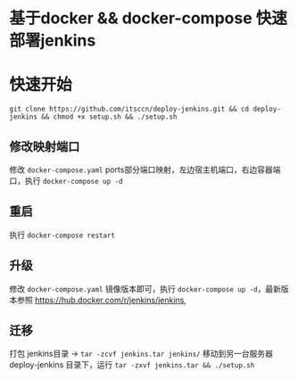 # 基于docker && docker-compose 快速部署jenkins

# 快速开始
``` git clone https://github.com/itsccn/deploy-jenkins.git && cd deploy-jenkins && chmod +x setup.sh && ./setup.sh ```


## 修改映射端口
 修改 `docker-compose.yaml` ports部分端口映射，左边宿主机端口，右边容器端口，执行 `docker-compose up -d`
## 重启
 执行 `docker-compose restart` 
## 升级
 修改 `docker-compose.yaml` 镜像版本即可，执行 `docker-compose up -d`，最新版本参照 https://hub.docker.com/r/jenkins/jenkins, 
## 迁移
 打包 jenkins目录 -> ``` tar -zcvf jenkins.tar jenkins/ ```
 移动到另一台服务器 deploy-jenkins 目录下，运行 `tar -zxvf jenkins.tar && ./setup.sh`
